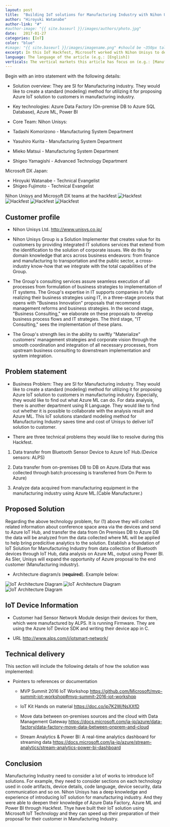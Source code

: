 ```yaml
---
layout: post
title:  "Building IoT solutions for Manufacturing Industry with Nihon Unisys"
author: "Hiroyuki Watanabe"
author-link: "#"
#author-image: "{{ site.baseurl }}/images/authors/photo.jpg"
date:   2017-01-27
categories: [IoT]
color: "blue"
#image: "{{ site.baseurl }}/images/imagename.png" #should be ~350px tall
excerpt: In this IoT Hackfest, Microsoft worked with Nihon Unisys to develop an IoT solution for Manufacturing Industry using Azure Data Factory, Azure ML and Power BI.
language: The language of the article (e.g.: [English])
verticals: The vertical markets this article has focus on (e.g.: [Manufacturing & Resources])
---
```


Begin with an intro statement with the following details:

- Solution overview: They are SI for Manufacturing industry. They would like to create a standard (modeling) method for utilizing it for proposing Azure IoT solution to customers in manufacturing industry.
 
- Key technologies: Azure Data Factory (On-premise DB to Azure SQL Database), Azure ML, Power BI
 
- Core Team: 
Nihon Unisys:
- Tadashi Komorizono - Manufacturing System Department
- Yasuhiro Kurita - Manufacturing System Department
- Mieko Matsui - Manufacturing System Department
- Shigeo Yamagishi - Advanced Technology Department

Microsoft DX Japan:
- Hiroyuki Watanabe - Technical Evangelist
- Shigeo Fujimoto - Technical Evangelist

Nihon Unisys and Microsoft DX teams at the hackfest
 ![Hackfest](/images/2017-01-27-NihonUnisys/NihonUnisys4.png)
 ![Hackfest](/images/2017-01-27-NihonUnisys/NihonUnisys5.png)
 ![Hackfest](/images/2017-01-27-NihonUnisys/NihonUnisys6.png)
 ![Hackfest](/images/2017-01-27-NihonUnisys/NihonUnisys7.png)




## Customer profile ##

- Nihon Unisys Ltd. http://www.unisys.co.jp/

- Nihon Unisys Group is a Solution Implementer that creates value for its customers by providing integrated IT solutions services that extend from the identification to the solution of corporate issues. We do this by domain knowledge that arcs across business endeavors: from finance and manufacturing to transportation and the public sector, a cross-industry know-how that we integrate with the total capabilities of the Group. 

- The Group's consulting services assure seamless execution of all processes from formulation of business strategies to implementation of IT systems. The Group's expertise in IT supports companies in fully realizing their business strategies using IT, in a three-stage process that opens with "Business Innovation" proposals that recommend management reforms and business strategies. In the second stage, "Business Consulting," we elaborate on these proposals to develop business process flows and IT strategies. The third stage, "IT Consulting," sees the implementation of these plans. 

- The Group's strength lies in the ability to swiftly "Materialize" customers' management strategies and corporate vision through the smooth coordination and integration of all necessary processes, from upstream business consulting to downstream implementation and system integration. 



 
## Problem statement ##


- Business Problem: They are SI for Manufacturing industry. They would like to create a standard (modeling) method for utilizing it for proposing Azure IoT solution to customers in manufacturing industry. Especially, they would like to find out what Azure ML can do. For data analysis, there is another department using R Language. They would like to find out whether it is possible to collaborate with the analysis result and Azure ML. This IoT solutions standard modeling method for Manufacturing Industry saves time and cost of Unisys to deliver IoT solution to customer.
 
- There are three technical problems they would like to resolve during this Hackfest. 

1. Data transfer from Bluetooth Sensor Device to Azure IoT Hub.(Device sensors: ALPS) 
 
2. Data transfer from on-premises DB to DB on Azure.(Data that was collected through batch processing is transferred from On Perm to Azure) 

3. Analyze data acquired from manufacturing equipment in the manufacturing industry using Azure ML.(Cable Manufacturer.) 
 
 

 
## Proposed Solution ##


Regarding the above technology problem, for (1) above they will collect related information about conference space area via the devices and send to Azure IoT Hub, and transfer the data from On Premises DB to Azure DB the data will be analyzed from the data collected where ML will be applied to help bring predicitive analytics to the solution. Establish a foundation of IoT Solution for Manufacturing Industry from data collection of Bluetooth devices through IoT Hub, data analysis on Azure ML, output using Power BI.  As SIer, Unisys will expand the opportunity of Azure proposal to the end customer (Manufacturing industry). 

- Architecture diagram/s (**required**). Example below:

 ![IoT Architecture Diagram](/images/2017-01-27-NihonUnisys/NihonUnisys1.png)
 ![IoT Architecture Diagram](/images/2017-01-27-NihonUnisys/NihonUnisys2.png)
 ![IoT Architecture Diagram](/images/2017-01-27-NihonUnisys/NihonUnisys3.png)


## IoT Device Information ##
- Customer had Sensor Network Module design their devices for them, which were manufactured by ALPS.  It is running Firmware.  They are using the Azure IoT Device SDK and writing their device app in C.

- URL
http://www.alps.com/j/iotsmart-network/


## Technical delivery ##
This section will include the following details of how the solution was implemented:

- Pointers to references or documentation

  - MVP Summit 2016 IoT Workshop
  https://github.com/Microsoft/mvp-summit-iot-workshop#mvp-summit-2016-iot-workshop

  - IoT Kit Hands on material
  https://doc.co/ip7K2W/NsXXfD

  - Move data between on-premises sources and the cloud with Data Management Gateway
  https://docs.microsoft.com/ja-jp/azure/data-factory/data-factory-move-data-between-onprem-and-cloud

  - Stream Analytics & Power BI: A real-time analytics dashboard for streaming data
  https://docs.microsoft.com/ja-jp/azure/stream-analytics/stream-analytics-power-bi-dashboard


 
## Conclusion ##
Manufacturing Industry need to consider a lot of works to introduce IoT solutions. For example, they need to consider sections on each technology used in code artifacts, device details, code language, device security, data communication and so on. 
Nihon Unisys has a deep knowledge and experience of introducing IoT solution for manufacturing industry. And they were able to deepen their knowledge of Azure Data Factory, Azure ML and Power BI through Hackfest. Thye have built their IoT solution using Microsoft IoT Technology and they can speed up their preparation of their proposal for their customer in Manufacturing Industry.


